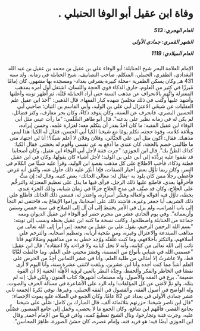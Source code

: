 <h1 dir="rtl">وفاة ابن عقيل أبو الوفا الحنبلي .</h1>

<h5 dir="rtl">العام الهجري:  513

الشهر القمري: جمادى الأولى

العام الميلادي: 1119</h5>

<p dir="rtl">الإمام العلامة البحر شيخ الحنابلة: أبو الوفاء علي بن عقيل بن محمد بن عقيل بن عبد الله البغدادي، الظفري، الحنبلي، المتكلم، صاحب التصانيف، شيخ الحنابلة في زمانه. ولد سنة 431 هـ, وكان يسكن الظفرية -محلة كبيرة بشرقي بغداد- ومسجده بها مشهور. كان إمامًا مُبرزًا في كثير من العلوم، خارق الذكاء قوي الحجة واللسان، اشتغل أول أمره بمذهب المعتزلة واتُّهِم بالانحراف عن مذهب السنة حتى أراد الحنابلة قَتْلَه، ثم أظهر توبته وأعلنها وأشهد عليها وكُتب في ذلك مجلسٌ شهده كبار الفقهاء. قال الذهبي: "أخذ ابن عقيل علم العقليات عن شيخَي الاعتزال أبي علي بن الوليد، وأبي القاسم بن التبان؛ صاحبي أبي الحسين البصري، فانحرف عن السنة، وكان يتوقد ذكاءً، وكان بحر معارف، وكنز فضائل، لم يكن له في زمانه نظير على بدعته". قال أبو طاهر السِّلَفي: "ما رأت عيني مثل أبي الوفاء ابن عقيل الفقيه؛ ما كان أحدٌ يقدر أن يتكلم معه؛ لغزارة علمه، وحسن إيراده، وبلاغة كلامه، وقوة حجته، تكلم يومًا مع شيخنا الكيا أبي الحسن، فقال له الكيا: هذا ليس مذهبك. فقال: أكون مثل أبي علي الجبَّائي، وفلان وفلان لا أعلم شيئًا؟! أنا لي اجتهاد متى ما طالبني خصم بالحجة، كان عندي ما أدفع به عن نفسي وأقوم له بحجتي. فقال الكيا: كذاك الظنُّ بك". قال ابن الجوزي: "جرت فتنة لأجل أبي الوفاء ابن عقيل، وكان أصحابنا قد نقموا عليه تردُّدَه إلى أبي علي بن الوليد؛ لأجل أشياء كان يقولها، وكان في ابن عقيل فطنة وذكاء، فأحب الاطلاع على كل مذهب يقصد ابن الوليد، وقرأ عليه شيئًا من الكلام في السر، وكان ربما تأوَّل بعض أخبار الصفات، فإذا أُنكِر عليه ذلك حاول عنه، واتَّفق أنه مَرِض فأعطى رجلًا ممن كان يلوذ به -يقال له: معالي الحائك- بعض كتبه، وقال له: إن متُّ فأحرِقْها بعدي، فاطلع عليها ذلك الرجل، فرأى فيها ما يدل على تعظيم المعتزلة والترحُّم على الحلاج، وكان قد صنَّف في مدح الحلاج جزءًا في زمان شبابه، وذلك الجزء عندي بخطه، تأوَّل فيه أقواله وأفعاله وفسَّر أسراره، واعتذر له، فمضى ذلك الحائك فأطلع على ذلك الشريف أبا جعفر وغيره، فاشتد ذلك على أصحابنا، وراموا الإيقاعَ به، فاختفى ثم التجأ إلى باب المراتب، ولم يزل في الأمر يختبط إلى أن آل إلى الصلاح في سنة خمس وستين وأربعمائة". وفي يوم الحادي عشر من محرم حضر أبو الوفاء ابن عقيل الديوان ومعه جماعة من الحنابلة واصطلحوا، وكانت نسخة ما كتبه ابن عقيل بخطه ونسب إلى توبته: "بسم الله الرحمن الرحيم، يقول علي بن عقيل بن محمد: إني أبرأ إلى الله تعالى من مذاهب المبتدعة والاعتزال وغيره، ومن صُحبة أربابه، وتعظيم أصحابه، والترحم على أسلافهم، والتكثر بأخلافهم، وما كنت علَّقتُه ووُجد خطي به من مذاهبهم وضلالاتهم فأنا تائب إلى الله تعالى من كتابته، وأنه لا تحل كتابته ولا قراءته ولا اعتقاده". قال ابن عقيل: "عصمني الله في شبابي بأنواع من العصمة، وقصَرَ محبتي على العلم، وما خالطت لعَّابًا قط، ولا عاشرتُ إلا أمثالي من طلبة العلم، وأنا في عشر الثمانين أجِدُ من الحرص على العلم أشدَّ مما كنت أجده وأنا ابن عشرين، وبلغت لاثنتي عشرة سنة، وأنا اليوم لا أرى نقصًا في الخاطر والفكر والحفظ، وحِدَّة النظر بالعين لرؤية الأهِلَّة الخفية إلا أن القوة ضعيفة". برع في الفقه والأصول، وله مصنفات أشهرها: كتاب الفنون، ولكن قيل: إنه لم يتمَّه. ولو تمَّ لأغنى عن كل المؤلفات! وله الرد على الأشاعرة في مسألة الحرف والصوت، وله الواضح في أصول الفقه، والفصول في الفقه الحنبلي، وغيرها. توفي بُكرةَ الجمعة ثاني عشر جمادى الأولى في بغداد عن 82 عامًا. وكان الجمع في الصلاة عليه يفوت الإحصاء؛ "قال ابن ناصر شيخنا: حزرتهم بثلاثمائة ألف. قال المبارك بن كامل: صُلِّي على شيخنا بجامع القصر، فأمَّهم ابن شافع، وكان الجمع ما لا يحصى، وحُمل إلى جامع المنصور، فصُلِّي عليه، وجرت فتنة وتجارحوا، ونال الشيخ تقطيعُ كفنه، ودُفن قريبًا من الإمام أحمد, وقال ابن الجوزي أيضًا فيه: هو فريد فنه، وإمام عصره، كان حسَنَ الصورة، ظاهِرَ المحاسن".</p></br>
